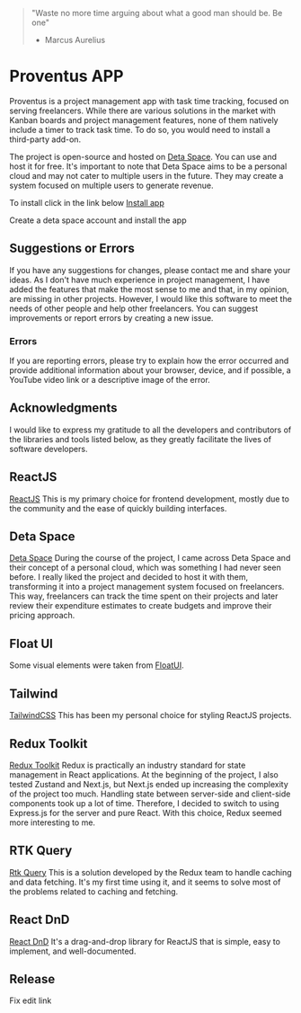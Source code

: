 > "Waste no more time arguing about what a good man should be. Be one"
>
> - Marcus Aurelius

# Proventus APP

Proventus is a project management app with task time tracking, focused on serving freelancers. While there are various solutions in the market with Kanban boards and project management features, none of them natively include a timer to track task time. To do so, you would need to install a third-party add-on.

The project is open-source and hosted on [Deta Space](https://deta.space/docs/en). You can use and host it for free. It's important to note that Deta Space aims to be a personal cloud and may not cater to multiple users in the future. They may create a system focused on multiple users to generate revenue.

To install click in the link below
[Install app](https://deta.space/discovery/@nandumoura/proventusexpress)

Create a deta space account and install the app

## Suggestions or Errors

If you have any suggestions for changes, please contact me and share your ideas. As I don't have much experience in project management, I have added the features that make the most sense to me and that, in my opinion, are missing in other projects. However, I would like this software to meet the needs of other people and help other freelancers. You can suggest improvements or report errors by creating a new issue.

### Errors

If you are reporting errors, please try to explain how the error occurred and provide additional information about your browser, device, and if possible, a YouTube video link or a descriptive image of the error.

## Acknowledgments

I would like to express my gratitude to all the developers and contributors of the libraries and tools listed below, as they greatly facilitate the lives of software developers.

## ReactJS

[ReactJS](https://react.dev/) This is my primary choice for frontend development, mostly due to the community and the ease of quickly building interfaces.

## Deta Space

[Deta Space](https://deta.space/docs/en) During the course of the project, I came across Deta Space and their concept of a personal cloud, which was something I had never seen before. I really liked the project and decided to host it with them, transforming it into a project management system focused on freelancers. This way, freelancers can track the time spent on their projects and later review their expenditure estimates to create budgets and improve their pricing approach.

## Float UI

Some visual elements were taken from [FloatUI](https://www.floatui.com/).

## Tailwind

[TailwindCSS](https://tailwindcss.com/) This has been my personal choice for styling ReactJS projects.

## Redux Toolkit

[Redux Toolkit](https://redux-toolkit.js.org/) Redux is practically an industry standard for state management in React applications. At the beginning of the project, I also tested Zustand and Next.js, but Next.js ended up increasing the complexity of the project too much. Handling state between server-side and client-side components took up a lot of time. Therefore, I decided to switch to using Express.js for the server and pure React. With this choice, Redux seemed more interesting to me.

## RTK Query

[Rtk Query](https://redux-toolkit.js.org/rtk-query/overview) This is a solution developed by the Redux team to handle caching and data fetching. It's my first time using it, and it seems to solve most of the problems related to caching and fetching.

## React DnD

[React DnD](https://react-dnd.github.io/react-dnd/docs/overview) It's a drag-and-drop library for ReactJS that is simple, easy to implement, and well-documented.

## Release

Fix edit link
